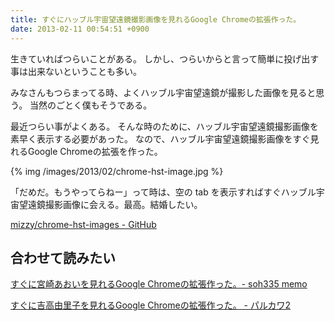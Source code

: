 ```yaml
---
title: すぐにハッブル宇宙望遠鏡撮影画像を見れるGoogle Chromeの拡張作った。
date: 2013-02-11 00:54:51 +0900
---
```


生きていればつらいことがある。
しかし、つらいからと言って簡単に投げ出す事は出来ないということも多い。

みなさんもつらまってる時、よくハッブル宇宙望遠鏡が撮影した画像を見ると思う。
当然のごとく僕もそうである。

最近つらい事がよくある。
そんな時のために、ハッブル宇宙望遠鏡撮影画像を素早く表示する必要があった。
なので、ハッブル宇宙望遠鏡撮影画像をすぐ見れるGoogle Chromeの拡張を作った。

{% img /images/2013/02/chrome-hst-image.jpg %}

「だめだ。もうやってらねー」って時は、空の tab を表示すればすぐハッブル宇宙望遠鏡撮影画像に会える。最高。結婚したい。

[mizzy/chrome-hst-images - GitHub](https://github.com/mizzy/chrome-hst-images)

## 合わせて読みたい

[すぐに宮崎あおいを見れるGoogle Chromeの拡張作った。- soh335 memo](http://soh335.hatenablog.com/entry/2013/02/10/011039)

[すぐに吉高由里子を見れるGoogle Chromeの拡張作った。 - パルカワ2](http://blog.hisaichi5518.com/entry/2013/02/01/003820)